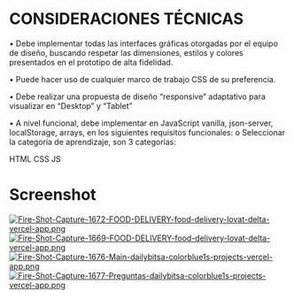 # CONSIDERACIONES TÉCNICAS

• Debe implementar todas las interfaces gráficas otorgadas por el equipo de diseño,
buscando respetar las dimensiones, estilos y colores presentados en el prototipo
de alta fidelidad.

• Puede hacer uso de cualquier marco de trabajo CSS de su preferencia.

• Debe realizar una propuesta de diseño “responsive” adaptativo para visualizar en
“Desktop” y “Tablet”

• A nivel funcional, debe implementar en JavaScript vanilla, json-server,
localStorage, arrays, en los siguientes requisitos funcionales:
o Seleccionar la categoría de aprendizaje, son 3 categorías:

HTML
CSS
JS

# Screenshot

[![Fire-Shot-Capture-1672-FOOD-DELIVERY-food-delivery-lovat-delta-vercel-app.png](https://i.postimg.cc/QtXjC962/Fire-Shot-Capture-1672-FOOD-DELIVERY-food-delivery-lovat-delta-vercel-app.png)](https://postimg.cc/2qXsX6NG)
[![Fire-Shot-Capture-1669-FOOD-DELIVERY-food-delivery-lovat-delta-vercel-app.png](https://i.postimg.cc/PqbtdzMb/Fire-Shot-Capture-1669-FOOD-DELIVERY-food-delivery-lovat-delta-vercel-app.png)](https://postimg.cc/QBtLb7wV)
[![Fire-Shot-Capture-1676-Main-dailybitsa-colorblue1s-projects-vercel-app.png](https://i.postimg.cc/FzzmgtXG/Fire-Shot-Capture-1676-Main-dailybitsa-colorblue1s-projects-vercel-app.png)](https://postimg.cc/9R6vCnMq)
[![Fire-Shot-Capture-1677-Preguntas-dailybitsa-colorblue1s-projects-vercel-app.png](https://i.postimg.cc/NMpBHsS5/Fire-Shot-Capture-1677-Preguntas-dailybitsa-colorblue1s-projects-vercel-app.png)](https://postimg.cc/Q992L3X3)
